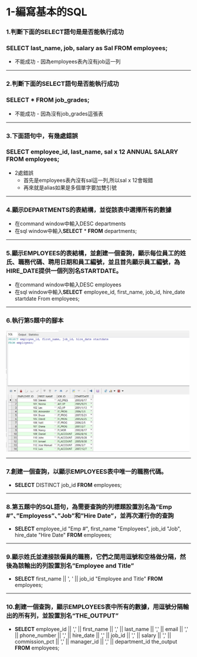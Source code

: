 # 1-編寫基本的SQL
### 1.判斷下面的SELECT語句是是否能執行成功
### SELECT last_name, job, salary as Sal FROM employees;
- 不能成功
        - 因為employees表內沒有job這一列
---
### 2.判斷下面的SELECT語句是否能執行成功
### SELECT * FROM job_grades;
- 不能成功
        - 因為沒有job_grades這張表
---
### 3.下面語句中，有幾處錯誤
### SELECT employee_id, last_name, sal x 12 ANNUAL SALARY FROM employees;
- 2處錯誤
	- 首先是employees表內沒有sal這一列,所以sal x 12會報錯
	- 再來就是alias如果是多個單字要加雙引號
---
### 4.顯示DEPARTMENTS的表結構，並從該表中選擇所有的數據
- 在command window中輸入DESC departments
- 在sql window中輸入**SELECT** * **FROM** departments;
---
### 5.顯示EMPLOYEES的表結構，並創建一個查詢，顯示每位員工的姓氏、職務代碼、聘用日期和員工編號，並且首先顯示員工編號，為HIRE_DATE提供一個列別名STARTDATE。
- 在command window中輸入DESC employees
- 在sql window中輸入**SELECT** employee_id, first_name, job_id, hire_date startdate From employees;
---
### 6.執行第5題中的腳本
<img src="https://github.com/tom750407/Oracle/blob/master/20180909/%E4%B8%8A%E8%AA%B2%E6%9D%90%E6%96%99/src/lab1_5.sql%E5%9F%B7%E8%A1%8C%E7%B5%90%E6%9E%9C.png" width="500px">

---
### 7.創建一個查詢，以顯示EMPLOYEES表中唯一的職務代碼。
- **SELECT** DISTINCT job_id **FROM** employees;
---
### 8.第五題中的SQL語句，為需要查詢的列標題設置別名為”Emp #”、”Employess”、”Job”和”Hire Date”，並再次運行你的查詢
- **SELECT** employee_id "Emp #", first_name "Employees", job_id "Job", hire_date "Hire Date" **FROM** employees;
---
### 9.顯示姓氏並連接該僱員的職務，它們之間用逗號和空格做分隔，然後為該輸出的列設置別名”Employee and Title”
- **SELECT** first_name || ', ' || job_id "Employee and Title" **FROM** employees;
---
### 10.創建一個查詢，顯示EMPLOYEES表中所有的數據，用逗號分隔輸出的所有列，並設置別名“THE_OUTPUT”
- **SELECT** employee_id || ',' || first_name || ',' || last_name || ',' || email || ',' || phone_number || ',' || hire_date || ',' || job_id || ',' || salary || ',' || commission_pct || ',' || manager_id || ',' || department_id the_output **FROM** employees;
